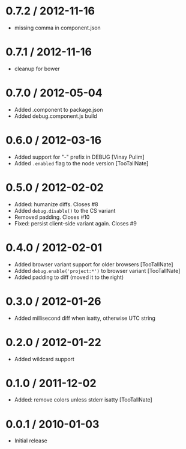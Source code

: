 
0.7.2 / 2012-11-16 
==================

  * missing comma in component.json

0.7.1 / 2012-11-16 
==================

  * cleanup for bower

0.7.0 / 2012-05-04 
==================

  * Added .component to package.json
  * Added debug.component.js build

0.6.0 / 2012-03-16 
==================

  * Added support for "-" prefix in DEBUG [Vinay Pulim]
  * Added `.enabled` flag to the node version [TooTallNate] 

0.5.0 / 2012-02-02 
==================

  * Added: humanize diffs. Closes #8
  * Added `debug.disable()` to the CS variant
  * Removed padding. Closes #10
  * Fixed: persist client-side variant again. Closes #9

0.4.0 / 2012-02-01 
==================

  * Added browser variant support for older browsers [TooTallNate]
  * Added `debug.enable('project:*')` to browser variant [TooTallNate]
  * Added padding to diff (moved it to the right)

0.3.0 / 2012-01-26 
==================

  * Added millisecond diff when isatty, otherwise UTC string

0.2.0 / 2012-01-22 
==================

  * Added wildcard support

0.1.0 / 2011-12-02 
==================

  * Added: remove colors unless stderr isatty [TooTallNate]

0.0.1 / 2010-01-03
==================

  * Initial release

